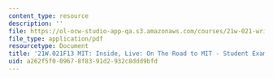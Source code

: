 ```yaml
---
content_type: resource
description: ''
file: https://ol-ocw-studio-app-qa.s3.amazonaws.com/courses/21w-021-writing-and-experience-mit-inside-live-fall-2013/a262f5f009678f8391d2932c8ddd9bfd_MIT21W_021F13_Transition.pdf
file_type: application/pdf
resourcetype: Document
title: '21W.021F13 MIT: Inside, Live: On The Road to MIT - Student Example 2'
uid: a262f5f0-0967-8f83-91d2-932c8ddd9bfd
---
```

